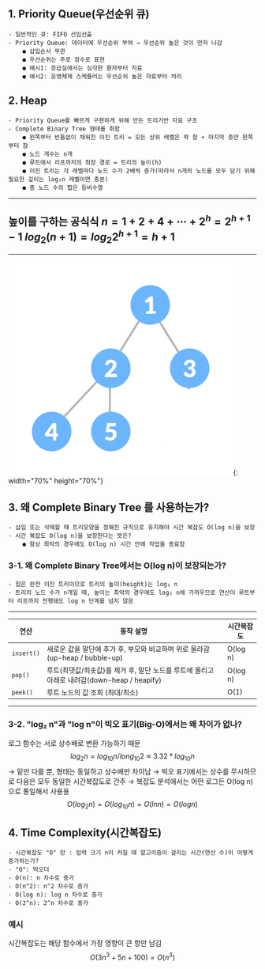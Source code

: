 ## 1. Priority Queue(우선순위 큐)
    - 일반적인 큐: FIFO 선입선출
    - Priority Queue: 데이터에 우선순위 부여 → 우선순위 높은 것이 먼저 나감
        ● 삽입순서 무관
        ● 우선순위는 주로 정수로 표현
        ● 예시1: 응급실에서는 심각한 환자부터 치료
        ● 예시2: 운영체제 스케쥴러는 우선순위 높은 자료부터 처리


## 2. Heap
    - Priority Queue를 빠르게 구현하게 위해 만든 트리기반 자료 구조
    - Complete Binary Tree 형태를 취함
        ● 왼쪽부터 빈틈없이 채워진 이진 트리 = 모든 상위 레벨은 꽉 참 + 마지막 층만 왼쪽부터 참
        ● 노드 개수는 n개
        ● 루트에서 리프까지의 최장 경로 = 트리의 높이(h)
        ● 이진 트리는 각 레벨마다 노드 수가 2배씩 증가(따라서 n개의 노드를 모두 담기 위해 필요한 깊이는 log₂n 레벨이면 충분)
        ● 총 노드 수의 합은 등비수열
----------
높이를 구하는 공식식
$n=1+2+4+⋯+2^h = 2^{h+1}−1$
$log_2 (n+1) = log_2 2^{h+1}=h+1$
----------
----------
![Complete Binary Tree](./img/complete-binary-tree.png){: width="70%" height="70%"}

## 3. 왜 Complete Binary Tree 를 사용하는가?
    - 삽입 또는 삭제할 때 트리모양을 정해진 규칙으로 유지해야 시간 복잡도 O(log n)을 보장
    - 시간 복잡도 O(log n)을 보장한다는 뜻은?
        ● 항상 최악의 경우에도 O(log n) 시간 안에 작업을 종료함

### 3-1. 왜 Complete Binary Tree에서는 O(log n)이 보장되는가?
    - 힙은 완전 이진 트리이므로 트리의 높이(height)는 log₂ n
    - 트리의 노드 수가 n개일 때, 높이는 최악의 경우에도 log₂ n에 가까우므로 연산이 루트부터 리프까지 진행돼도 log n 단계를 넘지 않음
----------
| 연산         | 동작 설명                                                          | 시간복잡도    |
| ---------- | -------------------------------------------------------------- | -------- |
| `insert()` | 새로운 값을 말단에 추가 후, 부모와 비교하며 위로 올라감(up-heap / bubble-up)          | O(log n) |
| `pop()`    | 루트(최댓값/최솟값)를 제거 후, 말단 노드를 루트에 올리고 아래로 내려감(down-heap / heapify) | O(log n) |
| `peek()`   | 루트 노드의 값 조회 (최대/최소)                                            | O(1)     |
----------
### 3-2. "log₂ n"과 "log n"이 빅오 표기(Big-O)에서는 왜 차이가 없나?
로그 함수는 서로 상수배로 변환 가능하기 때문
$$log_2 n = log_{10} n / long_{10} 2 ≈ 3.32 * log_{10} n$$
→ 밑만 다를 뿐, 형태는 동일하고 상수배만 차이남
→ 빅오 표기에서는 상수를 무시하므로 다음은 모두 동일한 시간복잡도로 간주
→ 복잡도 분석에서는 어떤 로그든 O(log n)으로 통일해서 사용용
$$O(log_2 n)=O(log_{10} n)=O(ln n)=O(log n)$$
  
## 4. Time Complexity(시간복잡도) 
    - 시간복잡도 "O" 란 : 입력 크기 n이 커질 때 알고리즘이 걸리는 시간(연산 수)이 어떻게 증가하는가?
    - "O": 빅오더
    - O(n): n 차수로 증가
    - O(n^2): n^2 차수로 증가
    - O(log n): log n 차수로 증가
    - O(2^n): 2^n 차수로 증가

### 예시
시간복잡도는 해당 함수에서 가장 영향이 큰 항만 남김
$$O(3n^3+5n+100) = O(n^3)$$
